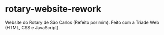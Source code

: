 # rotary-website-rework
Website do Rotary de São Carlos (Refeito por mim). Feito com a Tríade Web (HTML, CSS e JavaScript).
